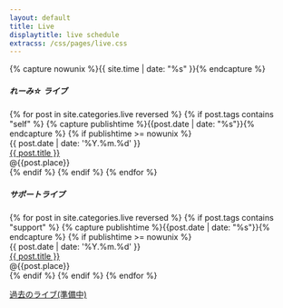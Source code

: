 ```yaml
---
layout: default
title: Live
displaytitle: live schedule
extracss: /css/pages/live.css
---
```

{% capture nowunix %}{{ site.time | date: "%s" }}{% endcapture %}
<div class="live-list-outer">
	<div class="live-list">
		<h5>れーみ&#x2606; ライブ</h5>
		{% for post in site.categories.live reversed %}
		{% if post.tags contains "self" %}
		{% capture publishtime %}{{post.date | date: "%s"}}{% endcapture %}
		{% if publishtime >= nowunix %}
		<article class="live">
			<div class="date">
				{{ post.date | date: '%Y.%m.%d' }}
			</div>
			<div class="text">
				<div class="title">
					<a href="{{ page.url | ptr }}{{ post.url }}">{{ post.title }}
						<i class="fa fa-arrow-circle-right fa-lg"></i></a>
				</div>
				<div class="content">
					@{{post.place}}
				</div>
			</div>
		</article>
		{% endif %}
		{% endif %}
		{% endfor %}
	</div>
	<div class="live-list">
		<h5>サポートライブ</h5>
		{% for post in site.categories.live reversed %}
		{% if post.tags contains "support" %}
		{% capture publishtime %}{{post.date | date: "%s"}}{% endcapture %}
		{% if publishtime >= nowunix %}
		<article class="live">
			<div class="date">
				{{ post.date | date: '%Y.%m.%d' }}
			</div>
			<div class="text">
				<div class="title">
					<a href="{{ page.url | ptr }}{{ post.url }}">{{ post.title }}
						<i class="fa fa-arrow-circle-right fa-lg"></i></a>
				</div>
				<div class="content">
					@{{post.place}}
				</div>
			</div>
		</article>
		{% endif %}	
		{% endif %}
		{% endfor %}
	</div>
</div>

<a href="{{page.url | ptr}}/live/archive/">過去のライブ(準備中)</a>
